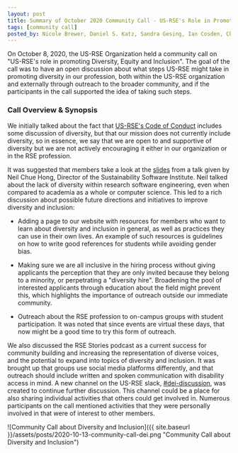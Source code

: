 ```yaml
---
layout: post
title: Summary of October 2020 Community Call - US-RSE's Role in Promoting Diversity, Equity and Inclusion
tags: [community call]
posted_by: Nicole Brewer, Daniel S. Katz, Sandra Gesing, Ian Cosden, Chris Hill
---
```


On October 8, 2020, the US-RSE Organization held a community call on "US-RSE's role in promoting Diversity, Equity and Inclusion". The goal of the call was to have an open discussion about what steps US-RSE might take in promoting diversity in our profession, both within the US-RSE organization and externally through outreach to the broader community, and if the participants in the call supported the idea of taking such steps.

### Call Overview & Synopsis

We initially talked about the fact that [US-RSE's Code of Conduct](https://us-rse.org/code-of-conduct/) includes some discussion of diversity, but that our mission does not currently include diversity, so in essence, we say that we are open to and supportive of diversity but we are not actively encouraging it either in our organization or in the RSE profession.

It was suggested that members take a look at the [slides](https://doi.org/10.6084/m9.figshare.12955094.v4) from a talk given by Neil Chue Hong, Director of the Sustainability Software Institute. Neil talked about the lack of diversity within research software engineering, even when compared to academia as a whole or computer science. This led to a rich discussion about possible future directions and initiatives to improve diversity and inclusion:

-   Adding a page to our website with resources for members who want to learn about diversity and inclusion in general, as well as practices they can use in their own lives. An example of such resources is guidelines on how to write good references for students while avoiding gender bias.

-   Making sure we are all inclusive in the hiring process without giving applicants the perception that they are only invited because they belong to a minority, or perpetrating a "diversity hire". Broadening the pool of interested applicants through education about the field might prevent this, which highlights the importance of outreach outside our immediate community.

-   Outreach about the RSE profession to on-campus groups with student participation. It was noted that since events are virtual these days, that now might be a good time to try this form of outreach.

We also discussed the RSE Stories podcast as a current success for community building and increasing the representation of diverse voices, and the potential to expand into topics of diversity and inclusion. It was brought up that groups use social media platforms differently, and that outreach should include written and spoken communication with disability access in mind. A new channel on the US-RSE slack, [\#dei-discussion](https://usrse.slack.com/archives/C01C8CJQ7AP), was created to continue further discussion. This channel could be a place for also sharing individual activities that others could get involved in. Numerous participants on the call mentioned activities that they were personally involved in that were of interest to other members.

![Community Call about Diversity and Inclusion]({{ site.baseurl }}/assets/posts/2020-10-13-community-call-dei.png "Community Call about Diversity and Inclusion")

